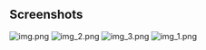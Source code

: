 ## Screenshots

![img.png](screenshots/img.png)
![img_2.png](screenshots/img_2.png)
![img_3.png](screenshots/img_3.png)
![img_1.png](screenshots/img_1.png)